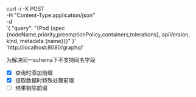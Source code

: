 curl -i -X POST \
   -H "Content-Type:application/json" \
   -d \
'{
    "query": "{Pod {spec {nodeName,priority,preemptionPolicy,containers,tolerations}, apiVersion, kind, metadata {name}}}"
}' \
 'http://localhost:8080/graphql'

为解决同一schema下不支持同名字段

- [x] 查询时添加前缀
- [x] 提取数据时特殊处理前缀
- [ ] 结果剔除前缀
